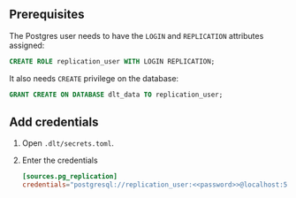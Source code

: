 ## Prerequisites

The Postgres user needs to have the `LOGIN` and `REPLICATION` attributes assigned:

```sql
CREATE ROLE replication_user WITH LOGIN REPLICATION;
```

It also needs `CREATE` privilege on the database:

```sql
GRANT CREATE ON DATABASE dlt_data TO replication_user;
```

## Add credentials
1. Open `.dlt/secrets.toml`.
2. Enter the credentials

    ```toml
    [sources.pg_replication]
    credentials="postgresql://replication_user:<<password>>@localhost:5432/dlt_data"
    ```